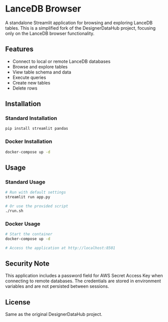 # LanceDB Browser

A standalone Streamlit application for browsing and exploring LanceDB tables. This is a simplified fork of the DesignerDataHub project, focusing only on the LanceDB browser functionality.

## Features

- Connect to local or remote LanceDB databases
- Browse and explore tables
- View table schema and data
- Execute queries
- Create new tables
- Delete rows

## Installation

### Standard Installation

```bash
pip install streamlit pandas
```

### Docker Installation

```bash
docker-compose up -d
```

## Usage

### Standard Usage

```bash
# Run with default settings
streamlit run app.py

# Or use the provided script
./run.sh
```

### Docker Usage

```bash
# Start the container
docker-compose up -d

# Access the application at http://localhost:8501
```

## Security Note

This application includes a password field for AWS Secret Access Key when connecting to remote databases. The credentials are stored in environment variables and are not persisted between sessions.

## License

Same as the original DesignerDataHub project.